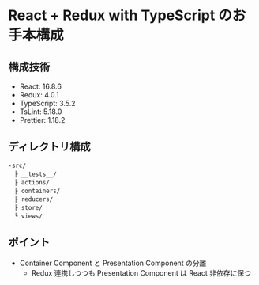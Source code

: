 # React + Redux with TypeScript のお手本構成

## 構成技術

- React: 16.8.6
- Redux: 4.0.1
- TypeScript: 3.5.2
- TsLint: 5.18.0
- Prettier: 1.18.2

## ディレクトリ構成

```
-src/
　├ __tests__/
　├ actions/
　├ containers/
　├ reducers/
　├ store/
　└ views/
```

## ポイント

- Container Component と Presentation Component の分離
  - Redux 連携しつつも Presentation Component は React 非依存に保つ
